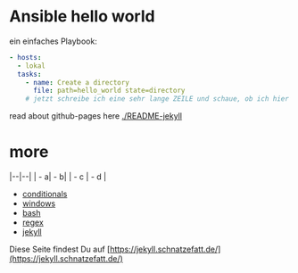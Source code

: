 
# Ansible hello world

ein einfaches Playbook:

```yaml
- hosts:
  - lokal
  tasks:
    - name: Create a directory
      file: path=hello_world state=directory
    # jetzt schreibe ich eine sehr lange ZEILE und schaue, ob ich hier scrollen kann.
```

read about github-pages here [./README-jekyll](./README-jekyll)

# more

|--|--|
| - a| - b|
| - c | - d |

- [conditionals](./Conditionals.html)
- [windows](./windows.html)
- [bash](./bash.html)
- [regex](./regex.html)
- [jekyll](./jekyll.html)

Diese Seite findest Du auf [https://jekyll.schnatzefatt.de/](https://jekyll.schnatzefatt.de/)
